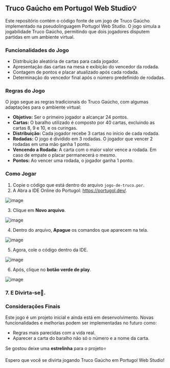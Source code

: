 ## Truco Gaúcho em Portugol Web Studio💡

Este repositório contém o código fonte de um jogo de Truco Gaúcho implementado na pseudolinguagem Portugol Web Studio. O jogo simula a jogabilidade Truco Gaúcho, permitindo que dois jogadores disputem partidas em um ambiente virtual.

### Funcionalidades do Jogo

* Distribuição aleatória de cartas para cada jogador.
* Apresentação das cartas na mesa e exibição do vencedor da rodada.
* Contagem de pontos e placar atualizado após cada rodada.
* Determinação do vencedor final após o número predefinido de rodadas.

### Regras do Jogo

O jogo segue as regras tradicionais do Truco Gaúcho, com algumas adaptações para o ambiente virtual:

* **Objetivo:** Ser o primeiro jogador a alcançar 24 pontos.
* **Cartas:** O baralho utilizado é composto por 40 cartas, excluindo as cartas 8, 9 e 10, e os curingas.
* **Distribuição:** Cada jogador recebe 3 cartas no início de cada rodada.
* **Rodadas:** O jogo é dividido em 3 rodadas. O jogador que vencer 2 rodadas em uma mão ganha 1 ponto.
* **Vencendo a Rodada:** A carta com o maior valor vence a rodada. Em caso de empate o placar permanecerá o mesmo.
* **Pontos:** Ao vencer uma rodada, o jogador ganha 1 ponto.

### Como Jogar

1. Copie o código que está dentro do arquivo `jogo-de-truco.por`.
2. A Abra a IDE Online do Portugol: https://portugol.dev/.

![image](https://github.com/danielmoares/Jogo-de-truco/assets/158230439/1c0bb9a0-0f39-4abb-8aee-65d424757372)

3. Clique em **Novo arquivo**.
   
![image](https://github.com/danielmoares/Jogo-de-truco/assets/158230439/278732ad-a16f-4076-924c-08c8b01752b3)

4. Dentro do arquivo, **Apague** os comandos que aparecem na tela.
   
![image](https://github.com/danielmoares/Jogo-de-truco/assets/158230439/16d4ad4c-9f22-446e-bcc9-7b39c668c66b)

5. Agora, cole o código dentro da IDE.
   
![image](https://github.com/danielmoares/Jogo-de-truco/assets/158230439/0fcdd711-5fdb-4aab-8fde-2b55acc6c579)

6. Após, clique no **botão verde de play**.
    
![image](https://github.com/danielmoares/Jogo-de-truco/assets/158230439/f7b8e623-bf4a-4d60-b0ac-d7420493b87b)

### 7. E Divirta-se🎉.

### Considerações Finais

Este jogo é um projeto inicial e ainda está em desenvolvimento. Novas funcionalidades e melhorias podem ser implementadas no futuro como:
* Regras mais parecidas com a vida real.
* Aparecer a carta do baralho não só o número e a nome da carta.

Se gostou deixe uma **estrelinha** para o projeto⭐

Espero que você se divirta jogando Truco Gaúcho em Portugol Web Studio!
